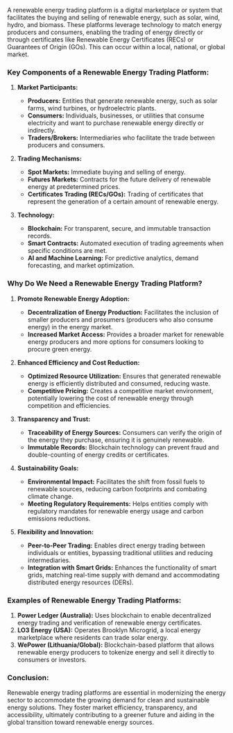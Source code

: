 A renewable energy trading platform is a digital marketplace or system that facilitates the buying and selling of renewable energy, such as solar, wind, hydro, and biomass. These platforms leverage technology to match energy producers and consumers, enabling the trading of energy directly or through certificates like Renewable Energy Certificates (RECs) or Guarantees of Origin (GOs). This can occur within a local, national, or global market.

### Key Components of a Renewable Energy Trading Platform:

1. **Market Participants:**
   - **Producers:** Entities that generate renewable energy, such as solar farms, wind turbines, or hydroelectric plants.
   - **Consumers:** Individuals, businesses, or utilities that consume electricity and want to purchase renewable energy directly or indirectly.
   - **Traders/Brokers:** Intermediaries who facilitate the trade between producers and consumers.

2. **Trading Mechanisms:**
   - **Spot Markets:** Immediate buying and selling of energy.
   - **Futures Markets:** Contracts for the future delivery of renewable energy at predetermined prices.
   - **Certificates Trading (RECs/GOs):** Trading of certificates that represent the generation of a certain amount of renewable energy.

3. **Technology:**
   - **Blockchain:** For transparent, secure, and immutable transaction records.
   - **Smart Contracts:** Automated execution of trading agreements when specific conditions are met.
   - **AI and Machine Learning:** For predictive analytics, demand forecasting, and market optimization.

### Why Do We Need a Renewable Energy Trading Platform?

1. **Promote Renewable Energy Adoption:**
   - **Decentralization of Energy Production:** Facilitates the inclusion of smaller producers and prosumers (producers who also consume energy) in the energy market.
   - **Increased Market Access:** Provides a broader market for renewable energy producers and more options for consumers looking to procure green energy.

2. **Enhanced Efficiency and Cost Reduction:**
   - **Optimized Resource Utilization:** Ensures that generated renewable energy is efficiently distributed and consumed, reducing waste.
   - **Competitive Pricing:** Creates a competitive market environment, potentially lowering the cost of renewable energy through competition and efficiencies.

3. **Transparency and Trust:**
   - **Traceability of Energy Sources:** Consumers can verify the origin of the energy they purchase, ensuring it is genuinely renewable.
   - **Immutable Records:** Blockchain technology can prevent fraud and double-counting of energy credits or certificates.

4. **Sustainability Goals:**
   - **Environmental Impact:** Facilitates the shift from fossil fuels to renewable sources, reducing carbon footprints and combating climate change.
   - **Meeting Regulatory Requirements:** Helps entities comply with regulatory mandates for renewable energy usage and carbon emissions reductions.

5. **Flexibility and Innovation:**
   - **Peer-to-Peer Trading:** Enables direct energy trading between individuals or entities, bypassing traditional utilities and reducing intermediaries.
   - **Integration with Smart Grids:** Enhances the functionality of smart grids, matching real-time supply with demand and accommodating distributed energy resources (DERs).

### Examples of Renewable Energy Trading Platforms:

1. **Power Ledger (Australia):** Uses blockchain to enable decentralized energy trading and verification of renewable energy certificates.
2. **LO3 Energy (USA):** Operates Brooklyn Microgrid, a local energy marketplace where residents can trade solar energy.
3. **WePower (Lithuania/Global):** Blockchain-based platform that allows renewable energy producers to tokenize energy and sell it directly to consumers or investors.

### Conclusion:

Renewable energy trading platforms are essential in modernizing the energy sector to accommodate the growing demand for clean and sustainable energy solutions. They foster market efficiency, transparency, and accessibility, ultimately contributing to a greener future and aiding in the global transition toward renewable energy sources.
